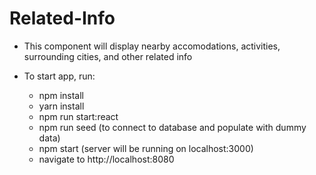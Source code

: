 # Related-Info

* This component will display nearby accomodations, activities, surrounding cities, and other related info

* To start app, run:
  * npm install
  * yarn install
  * npm run start:react
  * npm run seed (to connect to database and populate with dummy data)
  * npm start (server will be running on localhost:3000)
  * navigate to http://localhost:8080